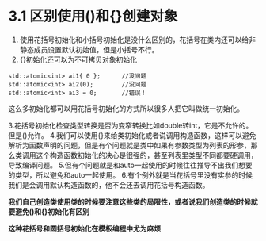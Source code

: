 # 3.1 区别使用()和{}创建对象
  1. 使用花括号初始化和小括号初始化是没什么区别的，花括号在类内还可以给非静态成员设置默认初始值，但是小括号不行。
  2. {}初始化还可以为不可拷贝对象初始化
  
```
std::atomic<int> ai1{ 0 };      //没问题
std::atomic<int> ai2(0);        //没问题
std::atomic<int> ai3 = 0;       //错误！
```
这么多初始化都可以用花括号初始化的方式所以很多人把它叫做统一初始化。
 
3.花括号初始化检查类型转换是否为变窄转换比如double转int，它是不允许的。但是()允许。
4.我们可以使用{}来给类初始化或者说调用构造函数，这样可以避免解析为函数声明的问题，但是有个问题就是类中如果有参数类型为列表的形参，那么类调用这个构造函数初始化的决心是很强的，甚至列表里类型不同都要硬调用，导致编译问题。
5.但有个问题就是和auto一起使用的时候往往推导不出我们想要的类型，所以避免和auto一起使用。
6.有个例外就是当花括号里没有实参的时候我们是会调用默认构造函数的，他不会还去调用花括号构造函数。
 
**我们自己创造类使用类的时候要注意这些类的局限性，或者说我们创造类的时候就要避免()和{}初始化有区别**

**这种花括号和圆括号初始化在模板编程中尤为麻烦**

  
